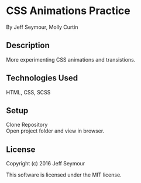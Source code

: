 # CSS Animations Practice
By Jeff Seymour, Molly Curtin

## Description
More experimenting CSS animations and transistions.

## Technologies Used
HTML, CSS, SCSS

## Setup  
Clone Repository  
Open project folder and view in browser.  

## License
Copyright (c) 2016 Jeff Seymour

This software is licensed under the MIT license.
